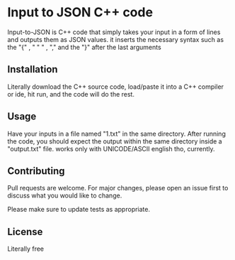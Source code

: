 # Input to JSON C++ code

Input-to-JSON is C++ code that simply takes your input in a form of lines and outputs them as JSON values.
it inserts the necessary syntax such as the "{" , " " " , "," and the "}" after the last arguments     
## Installation

Literally download the C++ source code, load/paste it into a C++ compiler or ide, hit run, and the code will do the rest.


## Usage

Have your inputs in a file named "1.txt" in the same directory. After running the code, you should expect the output within the same directory inside a "output.txt" file.
works only with UNICODE/ASCII english tho, currently.

## Contributing
Pull requests are welcome. For major changes, please open an issue first to discuss what you would like to change.

Please make sure to update tests as appropriate.

## License
Literally free
